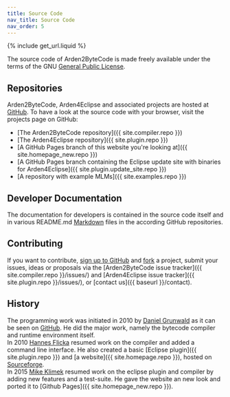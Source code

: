 ```yaml
---
title: Source Code
nav_title: Source Code
nav_order: 5
---
```

{% include get_url.liquid %}

The source code of Arden2ByteCode is made freely available under the terms of the GNU [General Public License](http://www.gnu.org/copyleft/gpl.html).  

## Repositories
Arden2ByteCode, Arden4Eclipse and associated projects are hosted at [GitHub](https://github.com/). To have a look at the source code with your browser, visit the projects page on GitHub:

+ [The Arden2ByteCode repository]({{ site.compiler.repo }})  
+ [The Arden4Eclipse repository]({{ site.plugin.repo }})  
+ [A GitHub Pages branch of this website you're looking at]({{ site.homepage_new.repo }})  
+ [A GitHub Pages branch containing the Eclipse update site with binaries for Arden4Eclipse]({{ site.plugin.update_site.repo }})
+ [A repository with example MLMs]({{ site.examples.repo }})  

## Developer Documentation
The documentation for developers is contained in the source code itself and in various README.md [Markdown](https://en.wikipedia.org/wiki/Markdown) files in the according GitHub repositories.

## Contributing
If you want to contribute, [sign up to GitHub](https://github.com/join) and [fork](https://help.github.com/articles/fork-a-repo/) a project, submit your issues, ideas or proposals via the [Arden2ByteCode issue tracker]({{ site.compiler.repo }}/issues/) and [Arden4Eclipse issue tracker]({{ site.plugin.repo }}/issues/), or [contact us]({{ baseurl }}/contact).

## History
The programming work was initiated in 2010 by [Daniel Grunwald](https://github.com/dgrunwald) as it can be seen on [GitHub](https://github.com/dgrunwald/arden2bytecode). He did the major work, namely the bytecode compiler and runtime environment itself.  
In 2010 [Hannes Flicka](https://github.com/hflicka) resumed work on the compiler and added a command line interface. He also created a basic [Eclipse plugin]({{ site.plugin.repo }}) and [a website]({{ site.homepage.repo }}), hosted on [Sourceforge](http://arden2bytecode.sourceforge.net/).  
In 2015 [Mike Klimek](https://github.com/Tetr4) resumed work on the eclipse plugin and compiler by adding new features and a test-suite. He gave the website an new look and ported it to [Github Pages]({{ site.homepage_new.repo }}).
